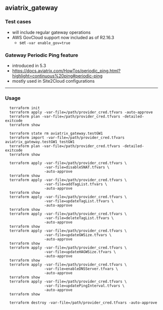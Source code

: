 ## aviatrix_gateway

### Test cases
- will include regular gateway operations
- AWS GovCloud support now included as of R2.16.3
  - set `-var enable_gov=true`

### Gateway Periodic Ping feature
- introduced in 5.3
- https://docs.aviatrix.com/HowTos/periodic_ping.html?highlight=continuous%20ping#periodic-ping
- mostly used in Site2Cloud configurations

---

### Usage
```
  terraform init
  terraform apply -var-file=/path/provider_cred.tfvars -auto-approve
  terraform plan -var-file=/path/provider_cred.tfvars -detailed-exitcode
  terraform show

  terraform state rm aviatrix_gateway.testGW1
  terraform import -var-file=/path/provider_cred.tfvars aviatrix_gateway.testGW1 testGW1
  terraform plan -var-file=/path/provider_cred.tfvars -detailed-exitcode
  terraform show

  terraform apply -var-file=/path/provider_cred.tfvars \
                  -var-file=disableSNAT.tfvars \
                  -auto-approve
  terraform show
  terraform apply -var-file=/path/provider_cred.tfvars \
                  -var-file=addTagList.tfvars \
                  -auto-approve
  terraform show
  terraform apply -var-file=/path/provider_cred.tfvars \
                  -var-file=updateTagList.tfvars \
                  -auto-approve
  terraform show
  terraform apply -var-file=/path/provider_cred.tfvars \
                  -var-file=deleteTagList.tfvars \
                  -auto-approve
  terraform show
  terraform apply -var-file=/path/provider_cred.tfvars \
                  -var-file=updateGWSize.tfvars \
                  -auto-approve
  terraform show
  terraform apply -var-file=/path/provider_cred.tfvars \
                  -var-file=updateHAGWSize.tfvars \
                  -auto-approve
  terraform show
  terraform apply -var-file=/path/provider_cred.tfvars \
                  -var-file=enableDNSServer.tfvars \
                  -auto-approve
  terraform show
  terraform apply -var-file=/path/provider_cred.tfvars \
                  -var-file=updatePingInterval.tfvars \
                  -auto-approve
  terraform show

  terraform destroy -var-file=/path/provider_cred.tfvars -auto-approve
```
